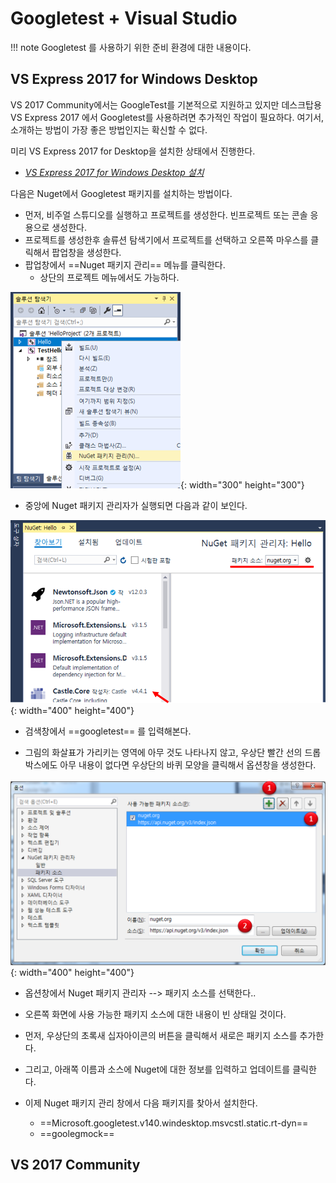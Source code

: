 Googletest + Visual Studio
============================================

!!! note
    Googletest 를 사용하기 위한 준비 환경에 대한 내용이다.

VS Express 2017 for Windows Desktop
----------------------------------------------------------------------

VS 2017 Community에서는 GoogleTest를 기본적으로 지원하고 있지만 데스크탑용 VS Express 2017 에서 Googletest를 사용하려면 추가적인 작업이 필요하다. 
여기서, 소개하는 방법이 가장 좋은 방법인지는 확신할 수 없다.

미리 VS Express 2017 for Desktop을 설치한 상태에서 진행한다. 
    
- [*VS Express 2017 for Windows Desktop 설치*](https://visualstudio.microsoft.com/ko/vs/express/)


다음은 Nuget에서 Googletest 패키지를 설치하는 방법이다.

- 먼저, 비주얼 스튜디오를 실행하고 프로젝트를 생성한다. 빈프로젝트 또는 콘솔 응용으로 생성한다.
- 프로젝트를 생성한후 솔류션 탐색기에서 프로젝트를 선택하고 오른쪽 마우스를 클릭해서 팝업창을 생성한다.
- 팝업창에서 ==Nuget 패키지 관리== 메뉴를 클릭한다.
  - 상단의 프로젝트 메뉴에서도 가능하다.

![Nuget Package](./img/gtest_vstudio1.png){: width="300" height="300"}

- 중앙에 Nuget 패키지 관리자가 실행되면 다음과 같이 보인다.

![Nuget Package](./img/gtest_vstudio2.png){: width="400" height="400"}

- 검색창에서 ==googletest== 를 입력해본다.

- 그림의 화살표가 가리키는 영역에 아무 것도 나타나지 않고, 우상단 빨간 선의 드롭박스에도 아무 내용이 없다면 우상단의 바퀴 모양을 클릭해서 옵션창을 생성한다.

![Nuget Package](./img/gtest_vstudio3.png){: width="400" height="400"}
  
- 옵션창에서 Nuget 패키지 관리자 --> 패키지 소스를 선택한다..
- 오른쪽 화면에 사용 가능한 패키지 소스에 대한 내용이 빈 상태일 것이다.
- 먼저, 우상단의 초록새 십자아이콘의 버튼을 클릭해서 새로은 패키지 소스를 추가한다.
- 그리고, 아래쪽 이름과 소스에 Nuget에 대한 정보를 입력하고 업데이트를 클릭한다.

- 이제 Nuget 패키지 관리 창에서 다음 패키지를 찾아서 설치한다.
  - ==Microsoft.googletest.v140.windesktop.msvcstl.static.rt-dyn==
  - ==goolegmock==



VS  2017 Community
----------------------------------------------------------------------












